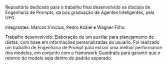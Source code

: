 Repositório dedicado para o trabalho final desenvolvido na discipla de Engenharia de Prompts, da pós graduação de Agentes Inteligentes, pela UFG.

Integrantes: Marcos Vinicius, Pedro Koziel e Wagner Filho.

Trabalho desenvolvido: Elaboração de um auxiliar para planejamento de dietas, com base em informações personalizadas do usuário. Foi realizado um trabalho de Engenharia de Prompt para extrair uma melhor performance dos modelos, em conjunto com o framework Guardrails para garantir que o retorno do modelo seja dentro do padrão esperado.
